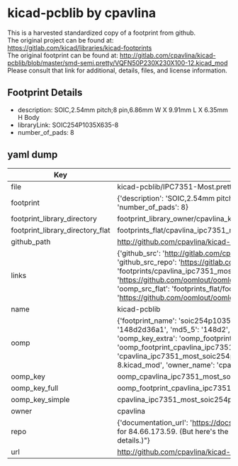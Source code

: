 # kicad-pcblib by cpavlina  
This is a harvested standardized copy of a footprint from github.  
The original project can be found at:  
https://gitlab.com/kicad/libraries/kicad-footprints  
The original footprint can be found at:
http://gitlab.com/cpavlina/kicad-pcblib/blob/master/smd-semi.pretty/VQFN50P230X230X100-12.kicad_mod
Please consult that link for additional, details, files, and license information.  
## Footprint Details
* description: SOIC,2.54mm pitch;8 pin,6.86mm W X 9.91mm L X 6.35mm H Body  
* libraryLink: SOIC254P1035X635-8  
* number_of_pads: 8  
## yaml dump  
| Key | Value |  
| --- | --- |  
| file | kicad-pcblib/IPC7351-Most.pretty/SOIC254P1035X635-8.kicad_mod |  
| footprint | {'description': 'SOIC,2.54mm pitch;8 pin,6.86mm W X 9.91mm L X 6.35mm H Body', 'libraryLink': 'SOIC254P1035X635-8', 'number_of_pads': 8} |  
| footprint_library_directory | footprint_library_owner/cpavlina_kicad-pcblib |  
| footprint_library_directory_flat | footprints_flat/cpavlina_ipc7351_most_soic254p1035x635_8/working |  
| github_path | http://github.com/cpavlina/kicad-pcblib/blob/master/IPC7351-Most.pretty/SOIC254P1035X635-8.kicad_mod |  
| links | {'github_src': 'http://gitlab.com/cpavlina/kicad-pcblib/blob/master/smd-semi.pretty/VQFN50P230X230X100-12.kicad_mod', 'github_src_repo': 'https://gitlab.com/kicad/libraries/kicad-footprints', 'oomp_bot': 'footprints/cpavlina_ipc7351_most_soic254p1035x635_8/working', 'oomp_bot_github': 'https://github.com/oomlout/oomlout_oomp_footprint_bot/tree/main/footprints/cpavlina_ipc7351_most_soic254p1035x635_8/working', 'oomp_src_flat': 'footprints_flat/footprints_flat/cpavlina_ipc7351_most_soic254p1035x635_8/working', 'oomp_src_flat_github': 'https://github.com/oomlout/oomlout_oomp_footprint_src/tree/main/footprints_flat/cpavlina_ipc7351_most_soic254p1035x635_8/working'} |  
| name | kicad-pcblib |  
| oomp | {'footprint_name': 'soic254p1035x635_8', 'library_name': 'ipc7351_most', 'md5': '148d2d36a18c7cc53b9b32840a7b6ed1', 'md5_10': '148d2d36a1', 'md5_5': '148d2', 'md5_6': '148d2d', 'oomp_key': 'oomp_cpavlina_ipc7351_most_soic254p1035x635_8', 'oomp_key_extra': 'oomp_footprint_cpavlina_ipc7351_most_soic254p1035x635_8', 'oomp_key_full': 'oomp_footprint_cpavlina_ipc7351_most_soic254p1035x635_8_148d2d', 'oomp_key_simple': 'cpavlina_ipc7351_most_soic254p1035x635_8', 'original_filename': 'kicad-pcblib/IPC7351-Most.pretty/SOIC254P1035X635-8.kicad_mod', 'owner_name': 'cpavlina'} |  
| oomp_key | oomp_cpavlina_ipc7351_most_soic254p1035x635_8 |  
| oomp_key_full | oomp_footprint_cpavlina_ipc7351_most_soic254p1035x635_8 |  
| oomp_key_simple | cpavlina_ipc7351_most_soic254p1035x635_8 |  
| owner | cpavlina |  
| repo | {'documentation_url': 'https://docs.github.com/rest/overview/resources-in-the-rest-api#rate-limiting', 'message': "API rate limit exceeded for 84.66.173.59. (But here's the good news: Authenticated requests get a higher rate limit. Check out the documentation for more details.)"} |  
| url | http://github.com/cpavlina/kicad-pcblib |  

